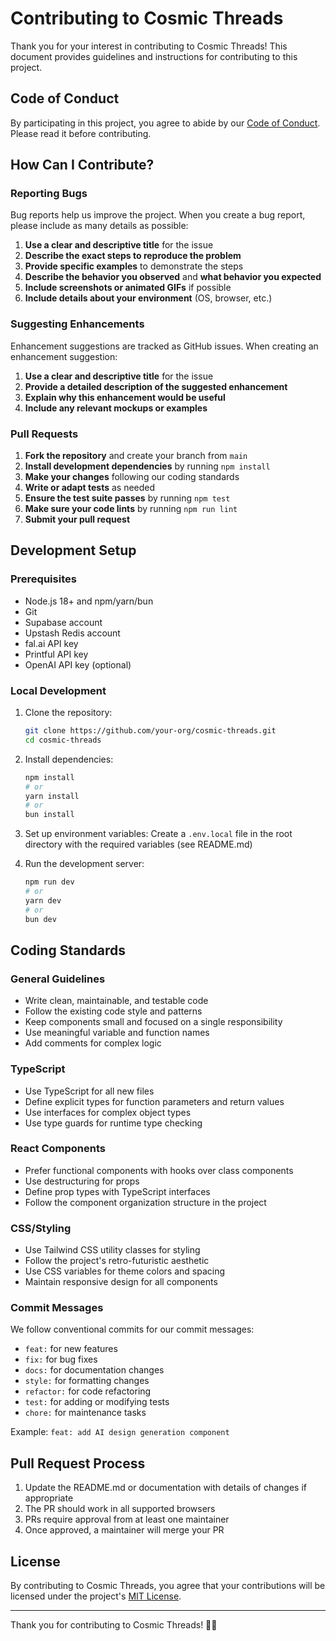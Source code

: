 # Contributing to Cosmic Threads

Thank you for your interest in contributing to Cosmic Threads! This document provides guidelines and instructions for contributing to this project.

## Code of Conduct

By participating in this project, you agree to abide by our [Code of Conduct](CODE_OF_CONDUCT.md). Please read it before contributing.

## How Can I Contribute?

### Reporting Bugs

Bug reports help us improve the project. When you create a bug report, please include as many details as possible:

1. **Use a clear and descriptive title** for the issue
2. **Describe the exact steps to reproduce the problem**
3. **Provide specific examples** to demonstrate the steps
4. **Describe the behavior you observed** and **what behavior you expected**
5. **Include screenshots or animated GIFs** if possible
6. **Include details about your environment** (OS, browser, etc.)

### Suggesting Enhancements

Enhancement suggestions are tracked as GitHub issues. When creating an enhancement suggestion:

1. **Use a clear and descriptive title** for the issue
2. **Provide a detailed description of the suggested enhancement**
3. **Explain why this enhancement would be useful**
4. **Include any relevant mockups or examples**

### Pull Requests

1. **Fork the repository** and create your branch from `main`
2. **Install development dependencies** by running `npm install`
3. **Make your changes** following our coding standards
4. **Write or adapt tests** as needed
5. **Ensure the test suite passes** by running `npm test`
6. **Make sure your code lints** by running `npm run lint`
7. **Submit your pull request**

## Development Setup

### Prerequisites

- Node.js 18+ and npm/yarn/bun
- Git
- Supabase account
- Upstash Redis account
- fal.ai API key
- Printful API key
- OpenAI API key (optional)

### Local Development

1. Clone the repository:
   ```bash
   git clone https://github.com/your-org/cosmic-threads.git
   cd cosmic-threads
   ```

2. Install dependencies:
   ```bash
   npm install
   # or
   yarn install
   # or
   bun install
   ```

3. Set up environment variables:
   Create a `.env.local` file in the root directory with the required variables (see README.md)

4. Run the development server:
   ```bash
   npm run dev
   # or
   yarn dev
   # or
   bun dev
   ```

## Coding Standards

### General Guidelines

- Write clean, maintainable, and testable code
- Follow the existing code style and patterns
- Keep components small and focused on a single responsibility
- Use meaningful variable and function names
- Add comments for complex logic

### TypeScript

- Use TypeScript for all new files
- Define explicit types for function parameters and return values
- Use interfaces for complex object types
- Use type guards for runtime type checking

### React Components

- Prefer functional components with hooks over class components
- Use destructuring for props
- Define prop types with TypeScript interfaces
- Follow the component organization structure in the project

### CSS/Styling

- Use Tailwind CSS utility classes for styling
- Follow the project's retro-futuristic aesthetic
- Use CSS variables for theme colors and spacing
- Maintain responsive design for all components

### Commit Messages

We follow conventional commits for our commit messages:

- `feat:` for new features
- `fix:` for bug fixes
- `docs:` for documentation changes
- `style:` for formatting changes
- `refactor:` for code refactoring
- `test:` for adding or modifying tests
- `chore:` for maintenance tasks

Example: `feat: add AI design generation component`

## Pull Request Process

1. Update the README.md or documentation with details of changes if appropriate
2. The PR should work in all supported browsers
3. PRs require approval from at least one maintainer
4. Once approved, a maintainer will merge your PR

## License

By contributing to Cosmic Threads, you agree that your contributions will be licensed under the project's [MIT License](LICENSE).

---

Thank you for contributing to Cosmic Threads! 🚀✨
